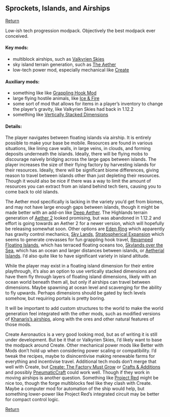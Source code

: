 ## Sprockets, Islands, and Airships

[Return](../)

Low-ish tech progression modpack. Objectively the best modpack ever conceived.

#### Key mods:
* multiblock airships, such as [Valkyrien Skies](https://www.curseforge.com/minecraft/mc-mods/valkyrien-skies)
* sky island terrain generation, such as [The Aether](https://www.curseforge.com/minecraft/mc-mods/aether)
* low-tech power mod, especially mechanical like [Create](https://www.curseforge.com/minecraft/mc-mods/create)

#### Auxiliary mods:
* something like like [Grappling Hook Mod](https://www.curseforge.com/minecraft/mc-mods/grappling-hook-mod)
* large flying hostile animals, like [Ice & Fire](https://www.curseforge.com/minecraft/mc-mods/ice-and-fire-dragons)
* some sort of mod that allows for items in a player’s inventory to change the player’s gravity, like Valkyrien Skies had back in 1.12.2
* something like [Vertically Stacked Dimensions](https://www.curseforge.com/minecraft/mc-mods/vertically-stacked-dimensions)

#### Details:
The player navigates between floating islands via airship. It is entirely possible to make your base be mobile. Resources are found in various situations, like lining cave walls, in large veins, in clouds, and forming deposits underneath the islands. Ideally, there will be flying mobs to discourage naively bridging across the large gaps between islands. The player increases the size of their flying factory by harvesting islands for their resources. Ideally, there will be significant biome differences, giving reason to travel between islands other than just depleting their resources. Though it would also be nice if there was a way to limit the amount of resources you can extract from an island behind tech tiers, causing you to come back to old islands.

The Aether mod specifically is lacking in the variety you’d get from biomes, and may not have large enough gaps between islands, though it might be made better with an add-on like [Deep Aether](https://modrinth.com/mod/deep-aether). The Highlands terrain generation of [Aether 2](https://www.curseforge.com/minecraft/mc-mods/aether-ii) looked promising, but was abandoned in 1.12.2 and effort is going towards an Aether 2 for a newer version, which will hopefully be releasing somewhat soon. Other options are [Eden Ring](https://www.curseforge.com/minecraft/mc-mods/eden-ring) which apparently has gravity control mechanics, [Sky Lands](https://www.curseforge.com/minecraft/mc-mods/sky-lands), [Stratospherical Expansion](https://modrinth.com/mod/stratospherical-expansion) which seems to generate crevasses for fun grappling hook travel, [Revamped Floating Islands](https://modrinth.com/datapack/revamped-floating-islands), which has terraced floating oceans too, [Skylands over the Sea](https://modrinth.com/datapack/skylands-over-the-sea), which has an ocean and larger distances between islands, or [Aetherial Islands](https://modrinth.com/datapack/aetherial-islands). I’d also quite like to have significant variety in island altitude.

While the player may exist in a floating island dimension for their entire playthrough, it’s also an option to use vertically stacked dimensions and have them fly through layers of floating island dimensions, likely with an ocean world beneath them all, but only if airships can travel between dimensions. Maybe spawning at ocean level and scavenging for the ability to fly upwards. Perhaps dimensions should be gated by tech levels somehow, but requiring portals is pretty boring.

It will be important to add custom structures to the world to make the world generation feel integrated with the other mods, such as modified versions of [Khanaris’s airships](https://www.planetminecraft.com/member/khanaris/), along with the ores and other natural features of those mods.

Create Aeronautics is a very good looking mod, but as of writing it is still under development. But be it that or Valkyrien Skies, I’d likely want to base the modpack around Create. Other mechanical power mods like Better with Mods don’t hold up when considering power scaling or compatibility. I’d tweak the recipes, maybe to disincentivise making renewable farms for everything and incentivise travel. Additional tech mods don’t merge that well with Create, but [Create: The Factory Must Grow](https://www.curseforge.com/minecraft/mc-mods/create-industry) or [Crafts & Additions](https://www.curseforge.com/minecraft/mc-mods/createaddition) and possibly [PneumaticCraft](https://www.curseforge.com/minecraft/mc-mods/pneumaticcraft-repressurized) could work well. Though if they work in moving airships is another question. Something like [Project Red](https://www.curseforge.com/minecraft/mc-mods/project-red-core) might be nice too, though the forge multiblocks feel like they clash with Create. Maybe a computer mod for automation of the ship would help, but something lower-power like Project Red’s integrated circuit may be better for compact control logic.

[Return](../)
